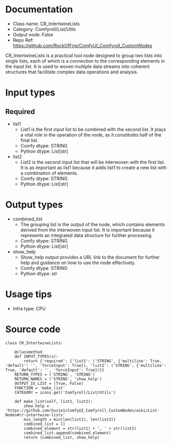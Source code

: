 # Documentation
- Class name: CR_IntertwineLists
- Category: Comfyroll/List/Utils
- Output node: False
- Repo Ref: https://github.com/RockOfFire/ComfyUI_Comfyroll_CustomNodes

CR_IntertwineLists is a practical tool node designed to group two lists into single lists, each of which is a connection to the corresponding elements in the input list. It is used to woven multiple data streams into coherent structures that facilitate complex data operations and analysis.

# Input types
## Required
- list1
    - List1 is the first input list to be combined with the second list. It plays a vital role in the operation of the node, as it constitutes half of the final list.
    - Comfy dtype: STRING
    - Python dtype: List[str]
- list2
    - List2 is the second input list that will be interwoven with the first list. It is as important as list1 because it adds list1 to create a new list with a combination of elements.
    - Comfy dtype: STRING
    - Python dtype: List[str]

# Output types
- combined_list
    - The grouping list is the output of the node, which contains elements derived from the interwoven input list. It is important because it represents an integrated data structure for further processing.
    - Comfy dtype: STRING
    - Python dtype: List[str]
- show_help
    - Show_help output provides a URL link to the document for further help and guidance on how to use the node effectively.
    - Comfy dtype: STRING
    - Python dtype: str

# Usage tips
- Infra type: CPU

# Source code
```
class CR_IntertwineLists:

    @classmethod
    def INPUT_TYPES(s):
        return {'required': {'list1': ('STRING', {'multiline': True, 'default': '', 'forceInput': True}), 'list2': ('STRING', {'multiline': True, 'default': '', 'forceInput': True})}}
    RETURN_TYPES = ('STRING', 'STRING')
    RETURN_NAMES = ('STRING', 'show_help')
    OUTPUT_IS_LIST = (True, False)
    FUNCTION = 'make_list'
    CATEGORY = icons.get('Comfyroll/List/Utils')

    def make_list(self, list1, list2):
        show_help = 'https://github.com/Suzie1/ComfyUI_Comfyroll_CustomNodes/wiki/List-Nodes#cr-intertwine-lists'
        min_length = min(len(list1), len(list2))
        combined_list = []
        combined_element = str(list1) + ', ' + str(list2)
        combined_list.append(combined_element)
        return (combined_list, show_help)
```